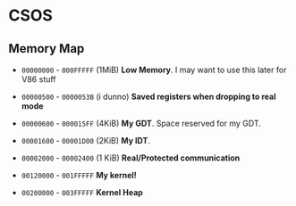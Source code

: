# CSOS

## Memory Map

* `00000000` - `000FFFFF` (1MiB) **Low Memory**. I may want to use this later for V86 stuff

* `00000500` - `0000053B` (i dunno) **Saved registers when dropping to real mode**

* `00000600` - `000015FF` (4KiB) **My GDT**. Space reserved for my GDT.

* `00001600` - `00001D00` (2KiB) **My IDT**.

* `00002000` - `00002400` (1 KiB) **Real/Protected communication**

* `00120000` - `001FFFFF` **My kernel!**

* `00200000` - `003FFFFF` **Kernel Heap**
